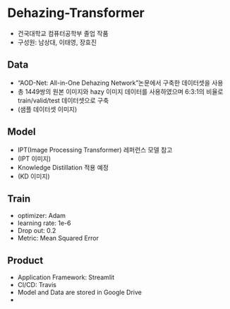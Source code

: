 # Dehazing-Transformer
- 건국대학교 컴퓨터공학부 졸업 작품
- 구성원: 남상대, 이태영, 장효진

## Data
- “AOD-Net: All-in-One Dehazing Network”논문에서 구축한 데이터셋을 사용
- 총 1449쌍의 원본 이미지와 hazy 이미지 데이터를 사용하였으며 6:3:1의 비율로 train/valid/test 데이터셋으로 구축
- (샘플 데이터셋 이미지)

## Model 
- IPT(Image Processing Transformer) 레퍼런스 모델 참고
- (IPT 이미지)
- Knowledge Distillation 적용 예정
- (KD 이미지)

## Train
- optimizer: Adam
- learning rate: 1e-6
- Drop out: 0.2
- Metric: Mean Squared Error

## Product
- Application Framework: Streamlit
- CI/CD: Travis
- Model and Data are stored in Google Drive
-  

 
